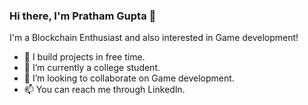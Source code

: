 ### Hi there, I'm Pratham Gupta 👋
I'm a Blockchain Enthusiast and also interested in Game development!



- 🔭 I build projects in free time.
- 🌱 I’m currently a college student.
- 👯 I’m looking to collaborate on Game development.
- 📫 You can reach me through Linkedln.
